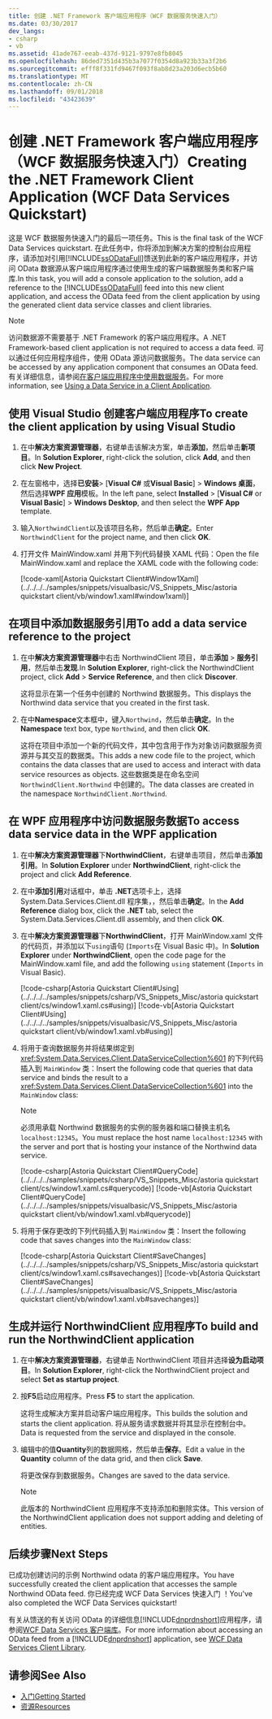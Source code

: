 ```yaml
---
title: 创建 .NET Framework 客户端应用程序（WCF 数据服务快速入门）
ms.date: 03/30/2017
dev_langs:
- csharp
- vb
ms.assetid: 41ade767-eeab-437d-9121-9797e8fb8045
ms.openlocfilehash: 86ded7351d435b3a7077f0354d8a923b33a3f2b6
ms.sourcegitcommit: efff8f331fd9467f093f8ab8d23a203d6ecb5b60
ms.translationtype: MT
ms.contentlocale: zh-CN
ms.lasthandoff: 09/01/2018
ms.locfileid: "43423639"
---
```

# <a name="creating-the-net-framework-client-application-wcf-data-services-quickstart"></a><span data-ttu-id="b2e27-102">创建 .NET Framework 客户端应用程序（WCF 数据服务快速入门）</span><span class="sxs-lookup"><span data-stu-id="b2e27-102">Creating the .NET Framework Client Application (WCF Data Services Quickstart)</span></span>

<span data-ttu-id="b2e27-103">这是 WCF 数据服务快速入门的最后一项任务。</span><span class="sxs-lookup"><span data-stu-id="b2e27-103">This is the final task of the WCF Data Services quickstart.</span></span> <span data-ttu-id="b2e27-104">在此任务中，你将添加到解决方案的控制台应用程序，请添加对引用[!INCLUDE[ssODataFull](../../../../includes/ssodatafull-md.md)]馈送到此新的客户端应用程序，并访问 OData 数据源从客户端应用程序通过使用生成的客户端数据服务类和客户端库.</span><span class="sxs-lookup"><span data-stu-id="b2e27-104">In this task, you will add a console application to the solution, add a reference to the [!INCLUDE[ssODataFull](../../../../includes/ssodatafull-md.md)] feed into this new client application, and access the OData feed from the client application by using the generated client data service classes and client libraries.</span></span>

> [!NOTE]
> <span data-ttu-id="b2e27-105">访问数据源不需要基于 .NET Framework 的客户端应用程序。</span><span class="sxs-lookup"><span data-stu-id="b2e27-105">A .NET Framework-based client application is not required to access a data feed.</span></span> <span data-ttu-id="b2e27-106">可以通过任何应用程序组件，使用 OData 源访问数据服务。</span><span class="sxs-lookup"><span data-stu-id="b2e27-106">The data service can be accessed by any application component that consumes an OData feed.</span></span> <span data-ttu-id="b2e27-107">有关详细信息，请参阅[在客户端应用程序中使用数据服务](../../../../docs/framework/data/wcf/using-a-data-service-in-a-client-application-wcf-data-services.md)。</span><span class="sxs-lookup"><span data-stu-id="b2e27-107">For more information, see [Using a Data Service in a Client Application](../../../../docs/framework/data/wcf/using-a-data-service-in-a-client-application-wcf-data-services.md).</span></span>

## <a name="to-create-the-client-application-by-using-visual-studio"></a><span data-ttu-id="b2e27-108">使用 Visual Studio 创建客户端应用程序</span><span class="sxs-lookup"><span data-stu-id="b2e27-108">To create the client application by using Visual Studio</span></span>

1.  <span data-ttu-id="b2e27-109">在中**解决方案资源管理器**，右键单击该解决方案，单击**添加**，然后单击**新项目**。</span><span class="sxs-lookup"><span data-stu-id="b2e27-109">In **Solution Explorer**, right-click the solution, click **Add**, and then click **New Project**.</span></span>

2.  <span data-ttu-id="b2e27-110">在左窗格中，选择**已安装**> [**Visual C#** 或**Visual Basic**] > **Windows 桌面**，然后选择**WPF 应用**模板。</span><span class="sxs-lookup"><span data-stu-id="b2e27-110">In the left pane, select **Installed** > [**Visual C#** or **Visual Basic**] > **Windows Desktop**, and then select the **WPF App** template.</span></span>

3.  <span data-ttu-id="b2e27-111">输入`NorthwindClient`以及该项目名称，然后单击**确定**。</span><span class="sxs-lookup"><span data-stu-id="b2e27-111">Enter `NorthwindClient` for the project name, and then click **OK**.</span></span>

4.  <span data-ttu-id="b2e27-112">打开文件 MainWindow.xaml 并用下列代码替换 XAML 代码：</span><span class="sxs-lookup"><span data-stu-id="b2e27-112">Open the file MainWindow.xaml and replace the XAML code with the following code:</span></span>

     [!code-xaml[Astoria Quickstart Client#Window1Xaml](../../../../samples/snippets/visualbasic/VS_Snippets_Misc/astoria quickstart client/vb/window1.xaml#window1xaml)]

## <a name="to-add-a-data-service-reference-to-the-project"></a><span data-ttu-id="b2e27-113">在项目中添加数据服务引用</span><span class="sxs-lookup"><span data-stu-id="b2e27-113">To add a data service reference to the project</span></span>

1.  <span data-ttu-id="b2e27-114">在中**解决方案资源管理器**中右击 NorthwindClient 项目，单击**添加** > **服务引用**，然后单击**发现**.</span><span class="sxs-lookup"><span data-stu-id="b2e27-114">In **Solution Explorer**, right-click the NorthwindClient project, click **Add** > **Service Reference**, and then click **Discover**.</span></span>

     <span data-ttu-id="b2e27-115">这将显示在第一个任务中创建的 Northwind 数据服务。</span><span class="sxs-lookup"><span data-stu-id="b2e27-115">This displays the Northwind data service that you created in the first task.</span></span>

2.  <span data-ttu-id="b2e27-116">在中**Namespace**文本框中，键入`Northwind`，然后单击**确定**。</span><span class="sxs-lookup"><span data-stu-id="b2e27-116">In the **Namespace** text box, type `Northwind`, and then click **OK**.</span></span>

     <span data-ttu-id="b2e27-117">这将在项目中添加一个新的代码文件，其中包含用于作为对象访问数据服务资源并与其交互的数据类。</span><span class="sxs-lookup"><span data-stu-id="b2e27-117">This adds a new code file to the project, which contains the data classes that are used to access and interact with data service resources as objects.</span></span> <span data-ttu-id="b2e27-118">这些数据类是在命名空间 `NorthwindClient.Northwind` 中创建的。</span><span class="sxs-lookup"><span data-stu-id="b2e27-118">The data classes are created in the namespace `NorthwindClient.Northwind`.</span></span>

## <a name="to-access-data-service-data-in-the-wpf-application"></a><span data-ttu-id="b2e27-119">在 WPF 应用程序中访问数据服务数据</span><span class="sxs-lookup"><span data-stu-id="b2e27-119">To access data service data in the WPF application</span></span>

1.  <span data-ttu-id="b2e27-120">在中**解决方案资源管理器**下**NorthwindClient**，右键单击项目，然后单击**添加引用**。</span><span class="sxs-lookup"><span data-stu-id="b2e27-120">In **Solution Explorer** under **NorthwindClient**, right-click the project and click **Add Reference**.</span></span>

2.  <span data-ttu-id="b2e27-121">在中**添加引用**对话框中，单击 **.NET**选项卡上，选择 System.Data.Services.Client.dll 程序集，，然后单击**确定**。</span><span class="sxs-lookup"><span data-stu-id="b2e27-121">In the **Add Reference** dialog box, click the **.NET** tab, select the System.Data.Services.Client.dll assembly, and then click **OK**.</span></span>

3. <span data-ttu-id="b2e27-122">在中**解决方案资源管理器**下**NorthwindClient**，打开 MainWindow.xaml 文件的代码页，并添加以下`using`语句 (`Imports`在 Visual Basic 中)。</span><span class="sxs-lookup"><span data-stu-id="b2e27-122">In **Solution Explorer** under **NorthwindClient**, open the code page for the MainWindow.xaml file, and add the following `using` statement (`Imports` in Visual Basic).</span></span>

     [!code-csharp[Astoria Quickstart Client#Using](../../../../samples/snippets/csharp/VS_Snippets_Misc/astoria quickstart client/cs/window1.xaml.cs#using)]
     [!code-vb[Astoria Quickstart Client#Using](../../../../samples/snippets/visualbasic/VS_Snippets_Misc/astoria quickstart client/vb/window1.xaml.vb#using)]

3.  <span data-ttu-id="b2e27-123">将用于查询数据服务并将结果绑定到 <xref:System.Data.Services.Client.DataServiceCollection%601> 的下列代码插入到 `MainWindow` 类：</span><span class="sxs-lookup"><span data-stu-id="b2e27-123">Insert the following code that queries that data service and binds the result to a <xref:System.Data.Services.Client.DataServiceCollection%601> into the `MainWindow` class:</span></span>

    > [!NOTE]
    > <span data-ttu-id="b2e27-124">必须用承载 Northwind 数据服务的实例的服务器和端口替换主机名 `localhost:12345`。</span><span class="sxs-lookup"><span data-stu-id="b2e27-124">You must replace the host name `localhost:12345` with the server and port that is hosting your instance of the Northwind data service.</span></span>

     [!code-csharp[Astoria Quickstart Client#QueryCode](../../../../samples/snippets/csharp/VS_Snippets_Misc/astoria quickstart client/cs/window1.xaml.cs#querycode)]
     [!code-vb[Astoria Quickstart Client#QueryCode](../../../../samples/snippets/visualbasic/VS_Snippets_Misc/astoria quickstart client/vb/window1.xaml.vb#querycode)]

4.  <span data-ttu-id="b2e27-125">将用于保存更改的下列代码插入到 `MainWindow` 类：</span><span class="sxs-lookup"><span data-stu-id="b2e27-125">Insert the following code that saves changes into the `MainWindow` class:</span></span>

     [!code-csharp[Astoria Quickstart Client#SaveChanges](../../../../samples/snippets/csharp/VS_Snippets_Misc/astoria quickstart client/cs/window1.xaml.cs#savechanges)]
     [!code-vb[Astoria Quickstart Client#SaveChanges](../../../../samples/snippets/visualbasic/VS_Snippets_Misc/astoria quickstart client/vb/window1.xaml.vb#savechanges)]

## <a name="to-build-and-run-the-northwindclient-application"></a><span data-ttu-id="b2e27-126">生成并运行 NorthwindClient 应用程序</span><span class="sxs-lookup"><span data-stu-id="b2e27-126">To build and run the NorthwindClient application</span></span>

1.  <span data-ttu-id="b2e27-127">在中**解决方案资源管理器**，右键单击 NorthwindClient 项目并选择**设为启动项目**。</span><span class="sxs-lookup"><span data-stu-id="b2e27-127">In **Solution Explorer**, right-click the NorthwindClient project and select **Set as startup project**.</span></span>

2.  <span data-ttu-id="b2e27-128">按**F5**启动应用程序。</span><span class="sxs-lookup"><span data-stu-id="b2e27-128">Press **F5** to start the application.</span></span>

     <span data-ttu-id="b2e27-129">这将生成解决方案并启动客户端应用程序。</span><span class="sxs-lookup"><span data-stu-id="b2e27-129">This builds the solution and starts the client application.</span></span> <span data-ttu-id="b2e27-130">将从服务请求数据并将其显示在控制台中。</span><span class="sxs-lookup"><span data-stu-id="b2e27-130">Data is requested from the service and displayed in the console.</span></span>

3.  <span data-ttu-id="b2e27-131">编辑中的值**Quantity**列的数据网格，然后单击**保存**。</span><span class="sxs-lookup"><span data-stu-id="b2e27-131">Edit a value in the **Quantity** column of the data grid, and then click **Save**.</span></span>

     <span data-ttu-id="b2e27-132">将更改保存到数据服务。</span><span class="sxs-lookup"><span data-stu-id="b2e27-132">Changes are saved to the data service.</span></span>

    > [!NOTE]
    > <span data-ttu-id="b2e27-133">此版本的 NorthwindClient 应用程序不支持添加和删除实体。</span><span class="sxs-lookup"><span data-stu-id="b2e27-133">This version of the NorthwindClient application does not support adding and deleting of entities.</span></span>

## <a name="next-steps"></a><span data-ttu-id="b2e27-134">后续步骤</span><span class="sxs-lookup"><span data-stu-id="b2e27-134">Next Steps</span></span>

<span data-ttu-id="b2e27-135">已成功创建访问的示例 Northwind odata 的客户端应用程序。</span><span class="sxs-lookup"><span data-stu-id="b2e27-135">You have successfully created the client application that accesses the sample Northwind OData feed.</span></span> <span data-ttu-id="b2e27-136">你已经完成 WCF Data Services 快速入门 ！</span><span class="sxs-lookup"><span data-stu-id="b2e27-136">You've also completed the WCF Data Services quickstart!</span></span>

<span data-ttu-id="b2e27-137">有关从馈送的有关访问 OData 的详细信息[!INCLUDE[dnprdnshort](../../../../includes/dnprdnshort-md.md)]应用程序，请参阅[WCF Data Services 客户端库](../../../../docs/framework/data/wcf/wcf-data-services-client-library.md)。</span><span class="sxs-lookup"><span data-stu-id="b2e27-137">For more information about accessing an OData feed from a [!INCLUDE[dnprdnshort](../../../../includes/dnprdnshort-md.md)] application, see [WCF Data Services Client Library](../../../../docs/framework/data/wcf/wcf-data-services-client-library.md).</span></span>

## <a name="see-also"></a><span data-ttu-id="b2e27-138">请参阅</span><span class="sxs-lookup"><span data-stu-id="b2e27-138">See Also</span></span>

- [<span data-ttu-id="b2e27-139">入门</span><span class="sxs-lookup"><span data-stu-id="b2e27-139">Getting Started</span></span>](../../../../docs/framework/data/wcf/getting-started-with-wcf-data-services.md)
- [<span data-ttu-id="b2e27-140">资源</span><span class="sxs-lookup"><span data-stu-id="b2e27-140">Resources</span></span>](../../../../docs/framework/data/wcf/wcf-data-services-resources.md)
